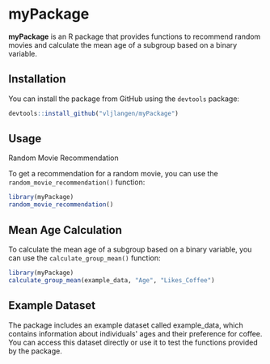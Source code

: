 # myPackage

**myPackage** is an R package that provides functions to recommend random movies and calculate the mean age  of a subgroup based on a binary variable.

## Installation

You can install the package from GitHub using the `devtools` package:

```r
devtools::install_github("vljlangen/myPackage")
```

## Usage
Random Movie Recommendation

To get a recommendation for a random movie, you can use the `random_movie_recommendation()` function:

```r
library(myPackage)
random_movie_recommendation()
```

## Mean Age Calculation

To calculate the mean age of a subgroup based on a binary variable, you can use the `calculate_group_mean()` function:

```r
library(myPackage)
calculate_group_mean(example_data, "Age", "Likes_Coffee")
```

## Example Dataset

The package includes an example dataset called example_data, which contains information about individuals' ages and their preference for coffee. You can access this dataset directly or use it to test the functions provided by the package.

